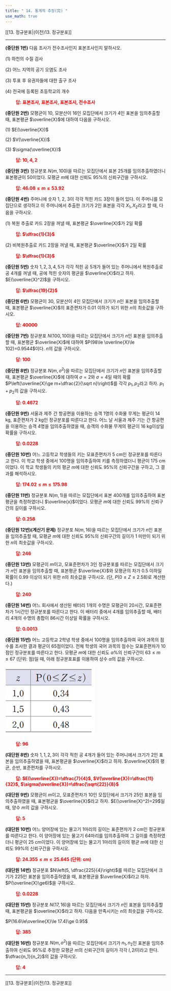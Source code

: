 ```yaml
---
title: " 14. 통계적 추정(完) "
use_math: true
---
```

[[13. 정규분포|(이전)13. 정규분포]] 

***

**(중단원 1번)** 다음 조사가 전수조사인지 표본조사인지 말하시오.

(1) 하천의 수질 검사 

(2) 어느 지역의 공기 오염도 조사

(3) 투표 후 유권자들에 대한 출구 조사

(4) 전국에 등록된 초등학교의 개수

**<span style="color: red;">$\qquad$답: 표본조사, 표본조사, 표본조사, 전수조사</span>**

**(중단원 2번)** 모평균이 10, 모분산이 16인 모집단에서 크기가 4인 표본을 임의추출할 때, 표본평균 $\overline{X}$에 대하여 다음을 구하시오.

(1) $E(\overline{X})$

(2) $V(\overline{X})$

(3) $\sigma(\overline{X})$

**<span style="color: red;">$\qquad$답: $10, 4, 2$</span>**

**(중단원 3번)** 정규분포 $N(m, 100)$을 따르는 모집단에서 표본 25개를 임의추출하였더니 표본평균이 50이었다. 모평균 $m$에 대한 신뢰도 $95\%$의 신뢰구간을 구하시오.

**<span style="color: red;">$\qquad$답: $46.08\le m\le 53.92$</span>**

**(중단원 4번)** 주머니에 숫자 1, 2, 3이 각각 적힌 카드 3장이 들어 있다. 이 주머니를 모집단으로 생각하고 이 주머니에서 추출한 크기가 2인 표본을 각각 $X_1, X_2$라고 할 때, 다음을 구하시오.

(1) 복원 추출로 카드 2장을 꺼낼 때, 표본평균 $\overline{X}$가 2일 확률

**<span style="color: red;">$\qquad$답: $\dfrac{1}{3}$</span>**

(2) 비복원추출로 카드 2장을 꺼낼 때, 표본평균 $\overline{X}$가 2일 확률

**<span style="color: red;">$\qquad$답: $\dfrac{1}{3}$</span>**

**(중단원 5번)** 숫자 $1, 2, 3, 4, 5$가 각각 적힌 공 5개가 들어 있는 주머니에서 복원추출로 공 4개를 꺼낼 때, 공에 적힌 숫자의 평균을 $\overline{X}$라고 하자. $E(\overline{X}^2)$을 구하시오.

**<span style="color: red;">$\qquad$답: $\dfrac{19}{2}$</span>**

**(중단원 6번)** 모평균이 30, 모분산이 4인 모집단에서 크기가 $n$인 표본을 임의추출할 때, 표본평균 $\overline{X}$의 표준편차가 0.01 이하가 되기 위한 $n$의 최솟값을 구하시오. 

**<span style="color: red;">$\qquad$답: $40000$</span>**

**(중단원 7번)** 정규분포 $N(100, 100)$을 따르는 모집단에서 크기가 $n$인 표본을 임의추출할 때, 표본평균 $\overline{X}$에 대하여 $P(98\le \overline{X}\le 102)=0.9544$이다. $n$의 값을 구하시오. 

**<span style="color: red;">$\qquad$답: $100$</span>**

**(중단원 8번)** 정규분포 $N(m, \sigma^2)$을 따르는 모집단에서 크기가 $n$인 표본을 임의추출할 때, 표본평균 $\overline{X}$에 대하여 $\sigma=2$와 $\sigma=4$일 때의 확률 $P\left(\overline{X}\ge m+\dfrac{2}{\sqrt n}\right)$를 각각 $p_1, p_2$라고 하자. $p_1+p_2$의 값을 구하시오. 

**<span style="color: red;">$\qquad$답: $0.4672$</span>**

**(중단원 9번)** 서울과 제주 간 항공편을 이용하는 승객 1명의 수화물 무게는 평균이 14 kg, 표준편차가 2 kg인 정규분포를 따른다고 한다. 어느 날 서울과 제주 기는 간 항공편을 이용하는 승객 4명을 임의추출하였을 때, 승객의 수화물 무게의 평균이 16 kg이상일 확률을 구하시오.

**<span style="color: red;">$\qquad$답: $0.0228$</span>**

**(중단원 10번)** 어느 고등학교 학생들의 키는 모표준편차가 5 cm인 정규분포를 따른다고 한다. 이 학교 학생 중에서 100명을 임의추출하여 키를 측정하였더니 평균이 175 cm이었다. 이 학교 학생들의 키의 평균 $m$에 대한 신뢰도 $95\%$의 신뢰구간을 구하고, 그 결과를 해석하시오.

**<span style="color: red;">$\qquad$답: $174.02\le m\le 175.98$</span>**

**(중단원 11번)** 정규분포 $N(m, 1)$을 따르는 모집단에서 표본 400개를 임의추출하여 표본평균을 측정하였더니 $\overline{x}$이었다. 모평균 $m$에 대한 신뢰도 $99\%$의 신뢰구간의 길이를 구하시오.

**<span style="color: red;">$\qquad$답: $0.258$</span>**

**(중단원 12번)(계산기 문제)** 정규분포 $N(m, 16)$을 따르는 모집단에서 크기가 $n$인 표본을 임의추출할 때, 모평균 $m$에 대한 신뢰도 $95\%$의 신뢰구간의 길이가 1 미만이 되기 위한 $n$의 최솟값을 구하시오.

**<span style="color: red;">$\qquad$답: $246$</span>**

**(중단원 13번)** 모평균이 $m$이고, 모표준편차가 3인 정규분포를 따르는 모집단에서 크기가 $n$인 표본을 임의추출할 때, 표본평균 $\overline{X}$와 모평균의 차가 0.5 이하일 확률이 0.99 이상이 되기 위한 $n$의 최솟값을 구하시오. (단, $P(0\le Z\le 2.58)$로 계산한다.)

**<span style="color: red;">$\qquad$답: $240$</span>**

**(중단원 14번)** 어느 회사에서 생산된 배터리 1개의 수명은 모평균이 20시간, 모표준편차가 1시간인 정규분포를 따른다고 한다. 이 배터리 중에서 4개를 임의추출할 때, 배터리 4개의 수명의 총합이 86시간 이상일 확률을 구하시오. 

**<span style="color: red;">$\qquad$답: $0.0013$</span>**

**(중단원 15번)** 어느 고등학교 2학녕 학생 중에서 100명을 임의추출하여 국어 과목의 점수를 조사한 결과 평균이 65점이었다. 전체 학생의 국어 과목의 점수는 모표준편차가 10점인 정규분포를 따른다고 한다. 모평균 $m$에 대한 신뢰도 $\alpha\%$의 신뢰구간이 $63\le m\le 67$ (단위: 점)일 때, 아래 정규분포표를 이용하여 상수 $\alpha$의 값을 구하시오.

<img src="/assets/Pasted image 20240228212511.png"/>

**<span style="color: red;">$\qquad$답: $96$</span>**

**(대단원 8번)** 숫자 $1, 1, 2, 3$이 각각 적힌 공 4개가 들어 있는 주머니에서 크기가 2인 표본을 임의추출하였을 때, 표본평균을 $\overline{X}$라고 하자. $\overline{X}$의 평균, 순반, 표준편차를 구하시오.

**<span style="color: red;">$\qquad$답: $E(\overline{X})=\dfrac{7}{4}$, $V(\overline{X})=\dfrac{11}{32}$, $\sigma(\overline{X})=\dfrac{\sqrt{22}}{8}$</span>**

**(대단원 9번)** 모평균이 $m$이고, 모표준편차가 10인 모집단에서 크기가 25인 표본을 임의추출하였을 때, 표본평균을 $\overline{X}$라고 하자. $E(\overline{X}^2)=29$일 때, 양수 $m$의 값을 구하시오.

**<span style="color: red;">$\qquad$답: $5$</span>**

**(대단원 10번)** 어느 양어장에 있는 물고기 1마리의 길이는 표준편차가 2 cm인 정규분포를 따른다고 한다. 이 양어장에 있는 물고기 64마리를 임의추출하여 그 길이를 측정하였더니 평균이 25 cm이었다. 이 양어장에 있는 물고기 1마리의 길이의 평균 $m$에 대한 신뢰도 $99\%$의 신뢰구간을 구하시오.

**<span style="color: red;">$\qquad$답: $24.355\le m\le 25.645$ (단위: cm)</span>**

**(대단원 14번)** 정규분포 $N\left(5, \dfrac{225}{4}\right)$를 따르는 모집단에서 크기가 225인 표본을 임의추출하였을 때, 표본평균을 $\overline{X}$라고 하자. $P(\overline{X}\ge6)$을 구하시오.

**<span style="color: red;">$\qquad$답: $0.0228$</span>**

**(대단원 15번)** 정규분포 $N(17, 16)$을 따르는 모집단에서 크기가 $n$인 표본을 임의추출할 때, 표본평균을 $\overline{X}$라고 하자. 다음을 만족시키는 $n$의 최솟값을 구하시오.

$P(16.6\le\overline{X}\le 17.4)\ge 0.95$

**<span style="color: red;">$\qquad$답: $385$</span>**

**(대단원 16번)** 정규분포 $N(m, \sigma^2)$을 따르는 모집단에서 크기가 $n_1, n_2$인 표본을 임의추출하여 신뢰도 $95\%$로 추정한 모평균 $m$의 신뢰구간의 길이가 각각 $l, 2l$이라고 한다. $\dfrac{n_1}{n_2}$의 값을 구하시오.

**<span style="color: red;">$\qquad$답: $4$</span>**



***
[[13. 정규분포|(이전)13. 정규분포]] 